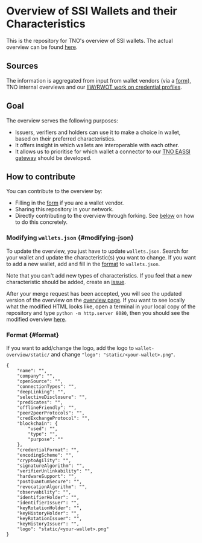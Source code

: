 # Overview of SSI Wallets and their Characteristics

This is the repository for TNO's overview of SSI wallets. The actual overview can be found [here](https://tno-ssi-lab.github.io/wallet-overview/).

## Sources
The information is aggregated from input from wallet vendors (via a [form](https://docs.google.com/forms/d/e/1FAIpQLSdM1h1n-LtbaB5ug8YEnT7pfa__2Y4ehhNobdsPdNMA63c4YQ/viewform?usp=sf_link?hl=en)), TNO internal overviews and our [IIW/RWOT work on credential profiles](https://github.com/vcstuff/credential-profile-comparison).

## Goal 
The overview serves the following purposes:
- Issuers, verifiers and holders can use it to make a choice in wallet, based on their preferred characteristics.
- It offers insight in which wallets are interoperable with each other.
- It allows us to prioritise for which wallet a connector to our [TNO EASSI gateway](https://eassi.ssi-lab.nl/) should be developed.

## How to contribute
You can contribute to the overview by:
- Filling in the [form](https://docs.google.com/forms/d/e/1FAIpQLSdM1h1n-LtbaB5ug8YEnT7pfa__2Y4ehhNobdsPdNMA63c4YQ/viewform?usp=sf_link?hl=en) if you are a wallet vendor.
- Sharing this repository in your network.
- Directly contributing to the overview through forking. See [below](#modifying-json) on how to do this concretely.

### Modifying `wallets.json` {#modifying-json}

To update the overview, you just have to update `wallets.json`. Search for your wallet and update the characteristic(s) you want to change. If you want to add a new wallet, add and fill in the [format](#format) to `wallets.json`.

Note that you can't add new types of characteristics. If you feel that a new characteristic should be added, create an [issue](https://github.com/tno-ssi-lab/wallet-overview/issues/new).

After your merge request has been accepted, you will see the updated version of the overview on the [overview page](https://tno-ssi-lab.github.io/wallet-overview/). If you want to see locally what the modified HTML looks like, open a terminal in your local copy of the repository and type `python -m http.server 8080`, then you should see the modified overview [here](http://localhost:8080/).

### Format {#format}
If you want to add/change the logo, add the logo to `wallet-overview/static/` and change `"logo": "static/<your-wallet>.png"`.

    {
        "name": "",
        "company": "",
        "openSource": "",
        "connectionTypes": "",
        "deepLinking": "",
        "selectiveDisclosure": "",
        "predicates": "",
        "offlineFriendly": "",
        "peer2peerProtocols": "",
        "credExchangeProtocol": "",
        "blockchain": {
            "used": "",
            "type": "",
            "purpose": ""
        },
        "credentialFormat": "",
        "encodingScheme": "",
        "cryptoAgility": "",
        "signatureAlgorithm": "",
        "verifierUnlinkability": "",
        "hardwareSupport": "",
        "postQuantumSecure": "",
        "revocationAlgorithm": "",
        "observability": "",
        "identifierHolder": "",
        "identifierIssuer": "",
        "keyRotationHolder": "",
        "keyHistoryHolder": "",
        "keyRotationIssuer": "",
        "keyHistoryIssuer": "",
        "logo": "static/<your-wallet>.png"
    }

